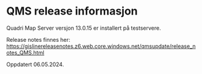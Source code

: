 # QMS release informasjon

Quadri Map Server versjon 13.0.15 er installert på testservere.

Release notes finnes her:
https://gislinereleasenotes.z6.web.core.windows.net/qmsupdate/release_notes_QMS.html

Oppdatert 06.05.2024.
